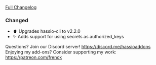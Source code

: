 [Full Changelog][changelog]

### Changed

- :arrow_up: Upgrades hassio-cli to v2.2.0
- :sparkles: Adds support for using secrets as authorized_keys

[changelog]: https://github.com/hassio-addons/addon-ssh/compare/v4.0.3...v4.1.0

Questions? Join our Discord server! https://discord.me/hassioaddons
Enjoying my add-ons? Consider supporting my work: https://patreon.com/frenck